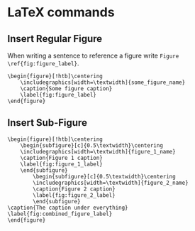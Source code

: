 # LaTeX commands 

## Insert Regular Figure
When writing a sentence to reference a figure write `Figure \ref{fig:figure_label}`.
```
\begin{figure}[!htb]\centering
	\includegraphics[width=\textwidth]{some_figure_name}
	\caption{Some figure caption}
	\label{fig:figure_label}
\end{figure}
```

## Insert Sub-Figure
```
\begin{figure}[!htb]\centering
	\begin{subfigure}[c]{0.5\textwidth}\centering
	\includegraphics[width=\textwidth]{figure_1_name}
	\caption{Figure 1 caption}
	\label{fig:figure_1_label}
	\end{subfigure}
		\begin{subfigure}[c]{0.5\textwidth}\centering
		\includegraphics[width=\textwidth]{figure_2_name}
		\caption{Figure 2 caption}
		\label{fig:figure_2_label}
		\end{subfigure}
\caption{The caption under everything}
\label{fig:combined_figure_label}
\end{figure}
```

